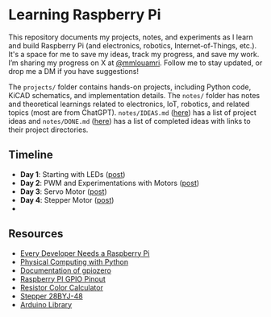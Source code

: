 # Learning Raspberry Pi
This repository documents my projects, notes, and experiments as I learn and build Raspberry Pi (and electronics, robotics, Internet-of-Things, etc.). It's a space for me to save my ideas, track my progress, and save my work. I’m sharing my progress on X at [@mmlouamri](https://x.com/mmlouamri). Follow me to stay updated, or drop me a DM if you have suggestions!

The `projects/` folder contains hands-on projects, including Python code, KiCAD schematics, and implementation details. The `notes/` folder has notes and theoretical learnings related to electronics, IoT, robotics, and related topics (most are from ChatGPT). `notes/IDEAS.md` ([here](notes/IDEAS.md)) has a list of project ideas and `notes/DONE.md` ([here](notes/IDEAS.md)) has a list of completed ideas with links to their project directories.

## Timeline
- **Day 1**: Starting with LEDs ([post](https://x.com/mmlouamri/status/1857910207000514806))
- **Day 2**: PWM and Experimentations with Motors ([post](https://x.com/mmlouamri/status/1859521579547275525))
- **Day 3**: Servo Motor ([post](https://x.com/mmlouamri/status/1862227418192163267))
- **Day 4**: Stepper Motor ([post](https://x.com/mmlouamri/status/1863272644549787891))
- 
## Resources
- [Every Developer Needs a Raspberry Pi](https://www.youtube.com/watch?v=Vp4glSVPT8o)
- [Physical Computing with Python](https://projects.raspberrypi.org/en/projects/physical-computing/0)
- [Documentation of gpiozero](https://gpiozero.readthedocs.io/en/latest/)
- [Raspberry PI GPIO Pinout](https://pinout.xyz/)
- [Resistor Color Calculator](https://www.digikey.com/en/resources/conversion-calculators/conversion-calculator-resistor-color-code)
- [Stepper 28BYJ-48](https://lastminuteengineers.com/28byj48-stepper-motor-arduino-tutorial/)
- [Arduino Library](https://github.com/arduino-libraries)